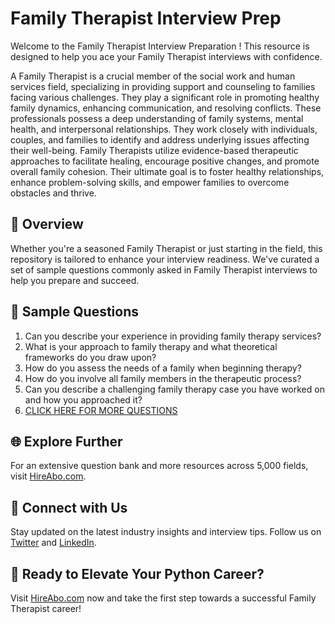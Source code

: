 # Family Therapist Interview Prep

Welcome to the Family Therapist Interview Preparation ! This resource is designed to help you ace your Family Therapist interviews with confidence.

A Family Therapist is a crucial member of the social work and human services field, specializing in providing support and counseling to families facing various challenges. They play a significant role in promoting healthy family dynamics, enhancing communication, and resolving conflicts. These professionals possess a deep understanding of family systems, mental health, and interpersonal relationships. They work closely with individuals, couples, and families to identify and address underlying issues affecting their well-being. Family Therapists utilize evidence-based therapeutic approaches to facilitate healing, encourage positive changes, and promote overall family cohesion. Their ultimate goal is to foster healthy relationships, enhance problem-solving skills, and empower families to overcome obstacles and thrive.

## 🚀 Overview

Whether you're a seasoned Family Therapist or just starting in the field, this repository is tailored to enhance your interview readiness. We've curated a set of sample questions commonly asked in Family Therapist interviews to help you prepare and succeed.

## 📝 Sample Questions

1. Can you describe your experience in providing family therapy services?
2. What is your approach to family therapy and what theoretical frameworks do you draw upon?
3. How do you assess the needs of a family when beginning therapy?
4. How do you involve all family members in the therapeutic process?
5. Can you describe a challenging family therapy case you have worked on and how you approached it?
6. [CLICK HERE FOR MORE QUESTIONS](https://hireabo.com/job/13_4_1/Family%20Therapist)

## 🌐 Explore Further

For an extensive question bank and more resources across 5,000 fields, visit [HireAbo.com](https://www.hireabo.com).

## 📱 Connect with Us

Stay updated on the latest industry insights and interview tips. Follow us on [Twitter](https://twitter.com/hireabo) and [LinkedIn](https://www.linkedin.com/in/hire-abo-3609972a8/).

## 🚀 Ready to Elevate Your Python Career?

Visit [HireAbo.com](https://www.hireabo.com) now and take the first step towards a successful Family Therapist career!